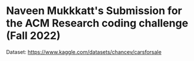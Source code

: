 # Naveen Mukkkatt's Submission for the ACM Research coding challenge (Fall 2022)

Dataset: https://www.kaggle.com/datasets/chancev/carsforsale 
